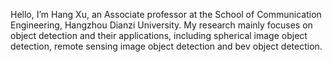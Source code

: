 Hello, I’m Hang Xu, an Associate professor at the School of Communication Engineering, Hangzhou Dianzi University. My research mainly focuses on object detection and their applications, including spherical image object detection, remote sensing image object detection and bev object detection.

